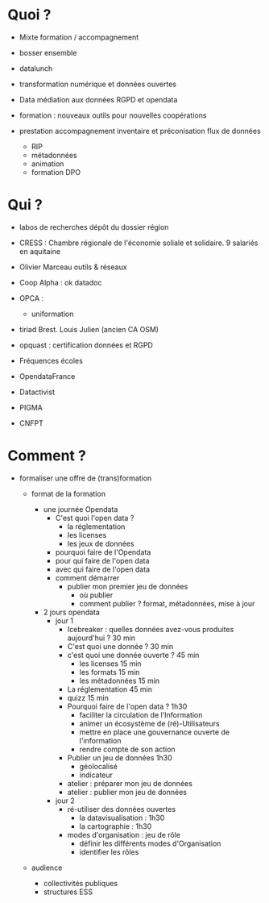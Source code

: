# Quoi ?

* Mixte formation / accompagnement
* bosser ensemble

* datalunch

* transformation numérique et données ouvertes

* Data
  médiation aux données
  RGPD et opendata

* formation : nouveaux outils pour nouvelles coopérations

* prestation accompagnement inventaire et préconisation flux de données
  * RIP
  * métadonnées
  * animation
  * formation DPO

# Qui ?

* labos de recherches
  dépôt du dossier région

* CRESS : Chambre régionale de l'économie soliale et solidaire. 9 salariés en aquitaine

* Olivier Marceau outils & réseaux

* Coop Alpha : ok datadoc

* OPCA :
  * uniformation
* tiriad
  Brest. Louis Julien (ancien CA OSM)
* opquast : certification données et RGPD
* Fréquences écoles
* OpendataFrance
* Datactivist
* PIGMA
* CNFPT

# Comment ?

* formaliser une offre de (trans)formation
  * format de la formation
    * une journée Opendata
      * C'est quoi l'open data ?
        * la réglementation
        * les licenses
        * les jeux de données
      * pourquoi faire de l'Opendata
      * pour qui faire de l'open data
      * avec qui faire de l'open data
      * comment démarrer
        * publier mon premier jeu de données
          * où publier
          * comment publier ? format, métadonnées, mise à jour
    * 2 jours opendata
        * jour 1
          * Icebreaker : quelles données avez-vous produites aujourd'hui ? 30 min
          * C'est quoi une donnée ? 30 min
          * c'est quoi une donnée ouverte ? 45 min
            * les licenses 15 min
            * les formats 15 min
            * les métadonnées 15 min
          * La réglementation 45 min
          * quizz 15 min
          * Pourquoi faire de l'open data ? 1h30
            * faciliter la circulation de l'Information
            * animer un écosystème de (ré)-Utilisateurs
            * mettre en place une gouvernance ouverte de l'information
            * rendre compte de son action
          * Publier un jeu de données 1h30
            * géolocalisé
            * indicateur
          * atelier : préparer mon jeu de données
          * atelier : publier mon jeu de données
        * jour 2
            * ré-utiliser des données ouvertes
              * la datavisualisation : 1h30
              * la cartographie : 1h30
            * modes d'organisation : jeu de rôle
              * définir les différents modes d'Organisation
              * identifier les rôles

  * audience
    * collectivités publiques
    * structures ESS

